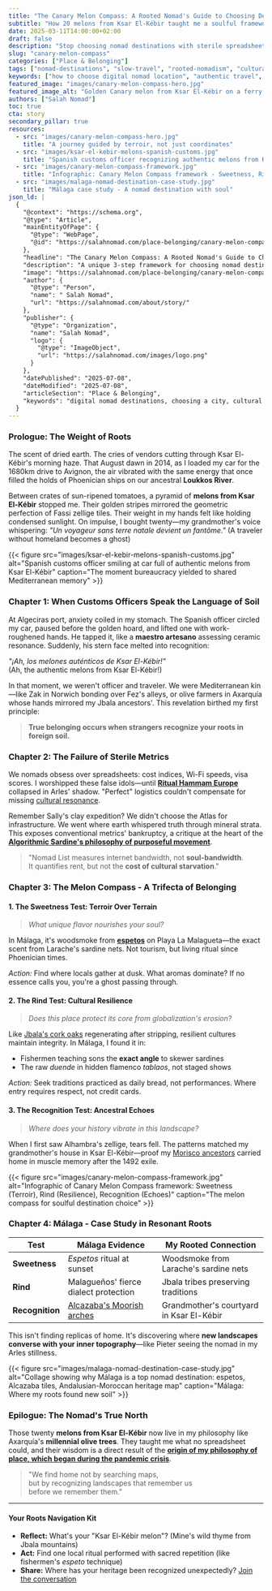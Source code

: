```yaml
---
title: "The Canary Melon Compass: A Rooted Nomad's Guide to Choosing Destinations"
subtitle: "How 20 melons from Ksar El-Kébir taught me a soulful framework for finding home."
date: 2025-03-11T14:00:00+02:00
draft: false
description: "Stop choosing nomad destinations with sterile spreadsheets. Discover the Canary Melon Compass, a unique 3-step framework for finding a new home based on cultural flavor, resilience, and deep personal resonance."
slug: "canary-melon-compass"
categories: ["Place & Belonging"]
tags: ["nomad-destinations", "slow-travel", "rooted-nomadism", "cultural-intelligence", "philosophy-of-place", "belonging"]
keywords: ["how to choose digital nomad location", "authentic travel", "cultural resonance", "finding home as a nomad", "Salah Nomad philosophy", "Canary Melon strategy"]
featured_image: "images/canary-melon-compass-hero.jpg"
featured_image_alt: "Golden Canary melon from Ksar El-Kébir on a ferry, symbolizing a soulful guide for choosing digital nomad destinations"
authors: ["Salah Nomad"]
toc: true
cta: story
secondary_pillar: true
resources:
  - src: "images/canary-melon-compass-hero.jpg"
    title: "A journey guided by terroir, not just coordinates"
  - src: "images/ksar-el-kebir-melons-spanish-customs.jpg"
    title: "Spanish customs officer recognizing authentic melons from Ksar El-Kébir"
  - src: "images/canary-melon-compass-framework.jpg"
    title: "Infographic: Canary Melon Compass framework - Sweetness, Rind, Recognition"
  - src: "images/malaga-nomad-destination-case-study.jpg"
    title: "Málaga case study - A nomad destination with soul"
json_ld: |
  {
    "@context": "https://schema.org",
    "@type": "Article",
    "mainEntityOfPage": {
      "@type": "WebPage",
      "@id": "https://salahnomad.com/place-belonging/canary-melon-compass"
    },
    "headline": "The Canary Melon Compass: A Rooted Nomad's Guide to Choosing Destinations",
    "description": "A unique 3-step framework for choosing nomad destinations based on cultural flavor, resilience, and personal resonance.",
    "image": "https://salahnomad.com/place-belonging/canary-melon-compass/images/canary-melon-compass-hero.jpg",  
    "author": {
      "@type": "Person",
      "name": " Salah Nomad",
      "url": "https://salahnomad.com/about/story/"
    },
    "publisher": {
      "@type": "Organization",
      "name": "Salah Nomad",
      "logo": {
        "@type": "ImageObject",
        "url": "https://salahnomad.com/images/logo.png"
      }
    },
    "datePublished": "2025-07-08",
    "dateModified": "2025-07-08",
    "articleSection": "Place & Belonging",
    "keywords": "digital nomad destinations, choosing a city, cultural travel, rooted nomadism, slow travel"
  }
---
```


### Prologue: The Weight of Roots

The scent of dried earth. The cries of vendors cutting through Ksar El-Kébir's morning haze. That August dawn in 2014, as I loaded my car for the 1680km drive to Avignon, the air vibrated with the same energy that once filled the holds of Phoenician ships on our ancestral **Loukkos River**. 

Between crates of sun-ripened tomatoes, a pyramid of **melons from Ksar El-Kébir** stopped me. Their golden stripes mirrored the geometric perfection of Fassi zellige tiles. Their weight in my hands felt like holding condensed sunlight. On impulse, I bought twenty—my grandmother's voice whispering: *"Un voyageur sans terre natale devient un fantôme."* (A traveler without homeland becomes a ghost)

{{< figure src="images/ksar-el-kebir-melons-spanish-customs.jpg" alt="Spanish customs officer smiling at car full of authentic melons from Ksar El-Kébir" caption="The moment bureaucracy yielded to shared Mediterranean memory" >}}

### Chapter 1: When Customs Officers Speak the Language of Soil

At Algeciras port, anxiety coiled in my stomach. The Spanish officer circled my car, paused before the golden hoard, and lifted one with work-roughened hands. He tapped it, like a **maestro artesano** assessing ceramic resonance. Suddenly, his stern face melted into recognition:

*"¡Ah, los melones auténticos de Ksar El-Kébir!"*  
(Ah, the authentic melons from Ksar El-Kébir!)

In that moment, we weren't officer and traveler. We were Mediterranean kin—like Zak in Norwich bonding over Fez's alleys, or olive farmers in Axarquía whose hands mirrored my Jbala ancestors'. This revelation birthed my first principle:

> **True belonging occurs when strangers recognize your roots in foreign soil.**

### Chapter 2: The Failure of Sterile Metrics

We nomads obsess over spreadsheets: cost indices, Wi-Fi speeds, visa scores. I worshipped these false idols—until **[Ritual Hammam Europe](/stories-wisdom/ghost-of-ritual-hammam/)** collapsed in Arles' shadow. "Perfect" logistics couldn't compensate for missing [cultural resonance](/place-belonging/art-of-seeing/).

Remember Sally's clay expedition? We didn't choose the Atlas for infrastructure. We went where earth whispered truth through mineral strata. This exposes conventional metrics' bankruptcy, a critique at the heart of the **[Algorithmic Sardine's philosophy of purposeful movement](/stories-wisdom/algorithmic-sardine-philosophy/)**.

> "Nomad List measures internet bandwidth, not **soul-bandwidth**.  
> It quantifies rent, but not the **cost of cultural starvation**."

### Chapter 3: The Melon Compass - A Trifecta of Belonging

#### 1. The Sweetness Test: Terroir Over Terrain
> *What unique flavor nourishes your soul?*

In Málaga, it's woodsmoke from **[espetos](/work-productivity/espetos-epiphanies/)** on Playa La Malagueta—the exact scent from Larache's sardine nets. Not tourism, but living ritual since Phoenician times.

*Action:* Find where locals gather at dusk. What aromas dominate? If no essence calls you, you're a ghost passing through.

#### 2. The Rind Test: Cultural Resilience
> *Does this place protect its core from globalization's erosion?*

Like [Jbala's cork oaks](/place-belonging/jbala-trail-guide/) regenerating after stripping, resilient cultures maintain integrity. In Málaga, I found it in:
- Fishermen teaching sons the **exact angle** to skewer sardines
- The raw *duende* in hidden flamenco *tablaos*, not staged shows

*Action:* Seek traditions practiced as daily bread, not performances. Where entry requires respect, not credit cards.

#### 3. The Recognition Test: Ancestral Echoes
> *Where does your history vibrate in this landscape?*

When I first saw Alhambra's zellige, tears fell. The patterns matched my grandmother's house in Ksar El-Kébir—proof my [Morisco ancestors](/stories-wisdom/morisco-compass/) carried home in muscle memory after the 1492 exile.

{{< figure src="images/canary-melon-compass-framework.jpg" alt="Infographic of Canary Melon Compass framework: Sweetness (Terroir), Rind (Resilience), Recognition (Echoes)" caption="The melon compass for soulful destination choice" >}}

### Chapter 4: Málaga - Case Study in Resonant Roots

| Test          | Málaga Evidence                          | My Rooted Connection               |
|---------------|------------------------------------------|------------------------------------|
| **Sweetness** | *Espetos* ritual at sunset               | Woodsmoke from Larache's sardine nets |
| **Rind**      | Malagueños' fierce dialect protection    | Jbala tribes preserving traditions |
| **Recognition**| [Alcazaba's Moorish arches](/place-belonging/malaga-alcazaba-code/) | Grandmother's courtyard in Ksar El-Kébir |

This isn't finding replicas of home. It's discovering where **new landscapes converse with your inner topography**—like Pieter seeing the nomad in my Arles stillness.

{{< figure src="images/malaga-nomad-destination-case-study.jpg" alt="Collage showing why Málaga is a top nomad destination: espetos, Alcazaba tiles, Andalusian-Moroccan heritage map" caption="Málaga: Where my roots found new soil" >}}

### Epilogue: The Nomad's True North

Those twenty **melons from Ksar El-Kébir** now live in my philosophy like Axarquía's **millennial olive trees**. They taught me what no spreadsheet could, and their wisdom is a direct result of the **[origin of my philosophy of place, which began during the pandemic crisis](/stories-wisdom/olive-trees-and-algorithms/)**.

> "We find home not by searching maps,  
> but by recognizing landscapes that remember us  
> before we remember them."

---

#### **Your Roots Navigation Kit**
- **Reflect:** What's your "Ksar El-Kébir melon"? (Mine's wild thyme from Jbala mountains)
- **Act:** Find one local ritual performed with sacred repetition (like fishermen's *espeto* technique)
- **Share:** Where has your heritage been recognized unexpectedly? [Join the conversation](#comments)